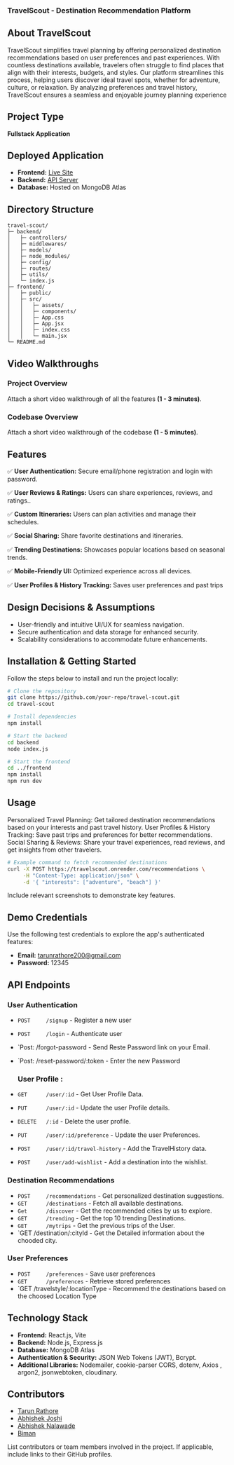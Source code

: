 ### TravelScout - Destination Recommendation Platform

## About TravelScout

TravelScout simplifies travel planning by offering personalized destination recommendations based on user preferences and past experiences. With countless destinations available, travelers often struggle to find places that align with their interests, budgets, and styles. Our platform streamlines this process, helping users discover ideal travel spots, whether for adventure, culture, or relaxation. By analyzing preferences and travel history, TravelScout ensures a seamless and enjoyable journey planning experience


## Project Type

**Fullstack Application**

## Deployed Application

- **Frontend:** [Live Site](https://deployed-site.whatever)
- **Backend:** [API Server](https://travelscout.onrender.com)
- **Database:** Hosted on MongoDB Atlas

## Directory Structure

```
travel-scout/
├─ backend/
│   ├─ controllers/
│   ├─ middlewares/
│   ├─ models/
│   ├─ node_modules/
│   ├─ config/
│   ├─ routes/
│   ├─ utils/
│   └─ index.js
├─ frontend/
│   ├─ public/
│   ├─ src/
│   │   ├─ assets/
│   │   ├─ components/
│   │   ├─ App.css
│   │   ├─ App.jsx
│   │   ├─ index.css
│   │   └─ main.jsx
└─ README.md
```

## Video Walkthroughs

### Project Overview

Attach a short video walkthrough of all the features **(1 - 3 minutes)**.

### Codebase Overview

Attach a short video walkthrough of the codebase **(1 - 5 minutes)**.

## Features

✅ **User Authentication:** Secure email/phone registration and login with password.

✅ **User Reviews & Ratings:** Users can share experiences, reviews, and ratings..

✅ **Custom Itineraries:** Users can plan activities and manage their schedules.

✅ **Social Sharing:** Share favorite destinations and itineraries.

✅ **Trending Destinations:** Showcases popular locations based on seasonal trends.

✅ **Mobile-Friendly UI:** Optimized experience across all devices.

✅ **User Profiles & History Tracking:** Saves user preferences and past trips




## Design Decisions & Assumptions

- User-friendly and intuitive UI/UX for seamless navigation.
- Secure authentication and data storage for enhanced security.
- Scalability considerations to accommodate future enhancements.

## Installation & Getting Started

Follow the steps below to install and run the project locally:

```bash
# Clone the repository
git clone https://github.com/your-repo/travel-scout.git
cd travel-scout

# Install dependencies
npm install

# Start the backend
cd backend
node index.js

# Start the frontend
cd ../frontend
npm install
npm run dev
```

## Usage

Personalized Travel Planning: Get tailored destination recommendations based on your interests and past travel history.
User Profiles & History Tracking: Save past trips and preferences for better recommendations.
Social Sharing & Reviews: Share your travel experiences, read reviews, and get insights from other travelers.

```bash
# Example command to fetch recommended destinations
curl -X POST https://travelscout.onrender.com/recommendations \
     -H "Content-Type: application/json" \
     -d '{ "interests": ["adventure", "beach"] }'
```

Include relevant screenshots to demonstrate key features.

## Demo Credentials

Use the following test credentials to explore the app's authenticated features:

- **Email:** tarunrathore200@gmail.com
- **Password:** 12345

## API Endpoints

### User Authentication

- `POST     /signup`                    -  Register a new user
- `POST     /login`                     -  Authenticate user
- `Post:    /forgot-password            -  Send Reste Password link on your Email.
- `Post:    /reset-password/:token      -  Enter the new Password

  ### User Profile :

- `GET      /user/:id`                 -  Get User Profile Data.
- `PUT      /user/:id`                 -  Update the user Profile details.
- `DELETE   /:id`                      -  Delete the user profile.
- `PUT      /user/:id/preference`      -  Update the user Preferences.
- `POST     /user/:id/travel-history`  -  Add the TravelHistory data.
- `POST     /user/add-wishlist`        -  Add a destination into the wishlist.
  
### Destination Recommendations

- `POST     /recommendations`     -  Get personalized destination suggestions.
- `GET      /destinations`        -  Fetch all available destinations.
- `Get      /discover`            -  Get the recommended cities by us to explore.
- `GET      /trending`            -  Get the top 10 trending Destinations.
- `GET      /mytrips`             -  Get the previous trips of the User.
- `GET      /destination/:cityId  -  Get the Detailed information about the chooded city.
 
### User Preferences

- `POST     /preferences`               - Save user preferences
- `GET      /preferences`               - Retrieve stored preferences
- `GET      /travelstyle/:locationType  - Recommend the destinations based on the choosed Location Type

## Technology Stack

- **Frontend:** React.js, Vite
- **Backend:** Node.js, Express.js
- **Database:** MongoDB Atlas 
- **Authentication & Security:** JSON Web Tokens (JWT), Bcrypt.
- **Additional Libraries:** Nodemailer, cookie-parser CORS, dotenv, Axios , argon2, jsonwebtoken, cloudinary.

## Contributors

- [Tarun Rathore](https://github.com/taruncodex)
- [Abhishek Joshi](https://github.com/abhishekjoshi1998)
- [Abhishek Nalawade](https://github.com/AbhiNalawade09)
- [Biman](https://github.com/Biman721443)

List contributors or team members involved in the project. If applicable, include links to their GitHub profiles.
